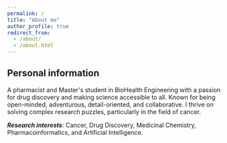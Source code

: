 ```yaml
---
permalink: /
title: "About me"
author_profile: true
redirect_from: 
  - /about/
  - /about.html
---
```


Personal information
------
A pharmacist and Master's student in BioHealth Engineering with a passion for drug discovery and making science accessible to all. Known for being open-minded, adventurous, detail-oriented, and collaborative. I thrive on solving complex research puzzles, particularly in the field of cancer. 

***Research interests***: Cancer, Drug Discovery, Medicinal Chemistry, Pharmacoinformatics, and Artificial Intelligence.
